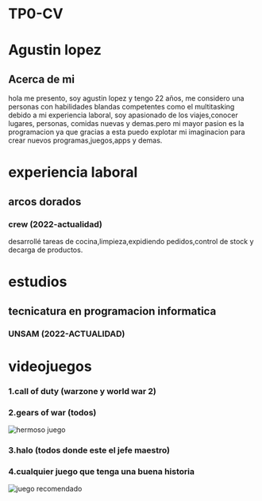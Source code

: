 # TP0-CV
# Agustin lopez
## Acerca de mi
hola me presento, soy agustin lopez  y tengo 22 años, me considero una personas con habilidades blandas competentes como el multitasking debido a mi experiencia laboral, soy apasionado de los viajes,conocer lugares, personas, comidas nuevas y demas.pero mi mayor pasion es la programacion ya que gracias a esta puedo explotar mi imaginacion para crear nuevos programas,juegos,apps y demas.

# experiencia laboral
## arcos dorados
### crew (2022-actualidad)
desarrollé tareas de cocina,limpieza,expidiendo pedidos,control de stock y decarga de productos.

# estudios
## tecnicatura en programacion informatica
### UNSAM (2022-ACTUALIDAD)

# videojuegos
### 1.call of duty (warzone y world war 2)                                                  
### 2.gears of war (todos)
![hermoso juego](https://i.ytimg.com/vi/PrLob1KY5P4/maxresdefault.jpg)

### 3.halo (todos donde este el jefe maestro)
### 4.cualquier juego que tenga una buena historia
![juego recomendado](https://imagenes.heraldo.es/files/image_990_556/uploads/imagenes/2020/10/10/mafia-announce-screenshot-salieri-yard-1.jpeg)